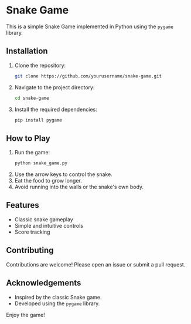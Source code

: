 # Snake Game

This is a simple Snake Game implemented in Python using the `pygame` library.

## Installation

1. Clone the repository:
    ```sh
    git clone https://github.com/yourusername/snake-game.git
    ```
2. Navigate to the project directory:
    ```sh
    cd snake-game
    ```
3. Install the required dependencies:
    ```sh
    pip install pygame
    ```

## How to Play

1. Run the game:
    ```sh
    python snake_game.py
    ```
2. Use the arrow keys to control the snake.
3. Eat the food to grow longer.
4. Avoid running into the walls or the snake's own body.

## Features

- Classic snake gameplay
- Simple and intuitive controls
- Score tracking

## Contributing

Contributions are welcome! Please open an issue or submit a pull request.

## Acknowledgements

- Inspired by the classic Snake game.
- Developed using the `pygame` library.

Enjoy the game!